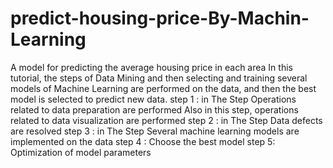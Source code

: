 # predict-housing-price-By-Machin-Learning
A model for predicting the average housing price in each area
In this tutorial, the steps of Data Mining and then selecting and training several models of Machine Learning are performed on the data, and then the best model is selected to predict new data.
step 1 : in The Step Operations related to data preparation are performed 
Also in this step, operations related to data visualization are performed 
step 2 : in The Step Data defects are resolved 
step 3 :  in The Step Several machine learning models are implemented on the data 
step 4 : Choose the best model 
step 5: Optimization of model parameters 
